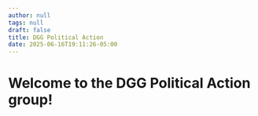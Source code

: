 ```yaml
---
author: null
tags: null
draft: false
title: DGG Political Action
date: 2025-06-16T19:11:26-05:00
---
```


# Welcome to the DGG Political Action group!
